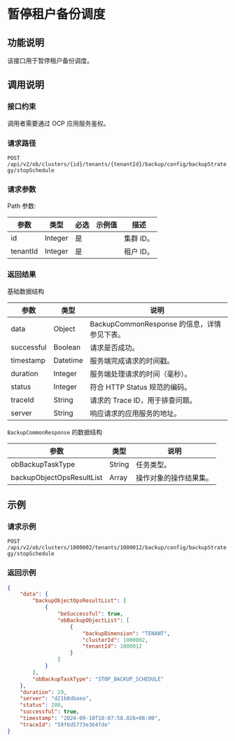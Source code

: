 # 暂停租户备份调度

## 功能说明

该接口用于暂停租户备份调度。

## 调用说明

### 接口约束

调用者需要通过 OCP 应用服务鉴权。

### 请求路径

`POST /api/v2/ob/clusters/{id}/tenants/{tenantId}/backup/config/backupStrategy/stopSchedule`

### 请求参数



Path 参数:

|  参数  |  类型  |  必选  |  示例值  |  描述  |
|----|----|----|----|----|
|  id  |  Integer  |  是  |    |  集群 ID。  |
|  tenantId  |  Integer  |  是  |    |  租户 ID。  |







### 返回结果

基础数据结构



|  参数  |  类型  | 说明                               |
|----|----|----------------------------------|
|  data  |  Object  | BackupCommonResponse 的信息，详情参见下表。 |
|  successful  |  Boolean | 请求是否成功。                          |
|  timestamp |  Datetime  | 服务端完成请求的时间戳。                     |
|  duration |  Integer  | 服务端处理请求的时间（毫秒）。                  |
|  status |  Integer  | 符合 HTTP Status 规范的编码。            |
|  traceId |  String  | 请求的 Trace ID，用于排查问题。             |
|  server  |  String  | 响应请求的应用服务的地址。                    |



`BackupCommonResponse` 的数据结构

|  参数  |  类型  |  说明  |
|----|----|----|
|  obBackupTaskType  |  String  |  任务类型。  |
|  backupObjectOpsResultList  |  Array  |  操作对象的操作结果集。  |




## 示例

### 请求示例

`POST /api/v2/ob/clusters/1000002/tenants/1000012/backup/config/backupStrategy/stopSchedule`

### 返回示例


```JSON
{
    "data": {
        "backupObjectOpsResultList": [
            {
                "beSuccessful": true,
                "obBackupObjectList": [
                    {
                        "backupDimension": "TENANT",
                        "clusterId": 1000002,
                        "tenantId": 1000012
                    }
                ]
            }
        ],
        "obBackupTaskType": "STOP_BACKUP_SCHEDULE"
    },
    "duration": 29,
    "server": "d21b8dbaea",
    "status": 200,
    "successful": true,
    "timestamp": "2024-09-10T10:07:58.026+08:00",
    "traceId": "59f6d5773e364fde"
}
```

